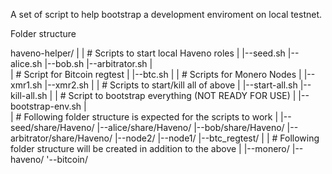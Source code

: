 A set of script to help bootstrap a development enviroment on local testnet.

Folder structure

haveno-helper/
|
|  # Scripts to start local Haveno roles
|
|--seed.sh
|--alice.sh
|--bob.sh
|--arbitrator.sh
|  
|  # Script for Bitcoin regtest
|
|--btc.sh
|
|  # Scripts for Monero Nodes
|
|--xmr1.sh
|--xmr2.sh
|
|  # Scripts to start/kill all of above 
|
|--start-all.sh
|--kill-all.sh
|
|  # Script to bootstrap everything (NOT READY FOR USE)
|
|--bootstrap-env.sh
|  
|  # Following folder structure is expected for the scripts to work
|
|--seed/share/Haveno/
|--alice/share/Haveno/
|--bob/share/Haveno/
|--arbitrator/share/Haveno/
|--node2/
|--node1/
|--btc_regtest/
|
|  # Following folder structure will be created in addition to the above
|
|--monero/
|--haveno/
'--bitcoin/
